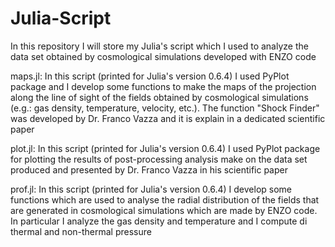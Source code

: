 # Julia-Script
In this repository I will store my Julia's script which I used  to analyze the data set obtained by cosmological simulations developed with ENZO code 

maps.jl: In this script (printed for Julia's version 0.6.4) I used PyPlot package and I develop some functions to make the maps of the projection along the line of sight of the fields obtained by cosmological simulations (e.g.: gas density, temperature, velocity, etc.). The function "Shock Finder" was developed by Dr. Franco Vazza and it is explain in a dedicated scientific paper

plot.jl: In this script (printed for Julia's version 0.6.4) I used PyPlot package for plotting the results of post-processing analysis make on the data set produced and presented by Dr. Franco Vazza in his scientific paper 

prof.jl: In this script (printed for Julia's version 0.6.4) I develop some functions which are used to analyse the radial distribution of the fields that are generated in cosmological simulations which are made by ENZO code. In particular I analyze the gas density and temperature and I compute di thermal and non-thermal pressure 
